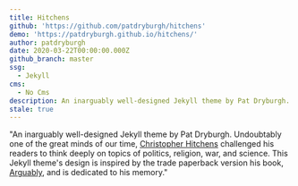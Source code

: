 ```yaml
---
title: Hitchens
github: 'https://github.com/patdryburgh/hitchens'
demo: 'https://patdryburgh.github.io/hitchens/'
author: patdryburgh
date: 2020-03-22T00:00:00.000Z
github_branch: master
ssg:
  - Jekyll
cms:
  - No Cms
description: An inarguably well-designed Jekyll theme by Pat Dryburgh.
stale: true
---
```

"An inarguably well-designed Jekyll theme by Pat Dryburgh. Undoubtably one of the great minds of our time, [Christopher Hitchens](https://en.wikipedia.org/wiki/Christopher_Hitchens) challenged his readers to think deeply on topics of politics, religion, war, and science. This Jekyll theme's design is inspired by the trade paperback version his book, [Arguably](https://en.wikipedia.org/wiki/Arguably), and is dedicated to his memory."
